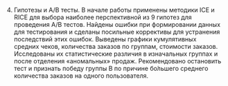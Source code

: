 04. Гипотезы и A/B тесты. В начале работы применены методики ICE и RICE для выбора наиболее перспективной из 9 гипотез для проведения А/В тестов. Найдены ошибки при формировании данных для тестирования и сделаны посильные коррективы для устранения последствий этих ошибок. Выведены графики кумулятивных средних чеков, количества заказов по группам, стоимости заказов. Исследованы их статистические различия в изначальных группах и после отделения «аномальных» продаж. Рекомендовано остановить тест и признать победу группы В по причине бо́льшего среднего количества заказов на одного пользователя.
